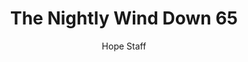 ---
image: /assets/img/nwd/65_nwd_psalm_62_1_niv.png
title: The Nightly Wind Down 65
number: 65
categories:
  - The Nightly Wind Down
author: Hope Staff
notes: The Nightly Wind Down 65
embed: >-
  EMBED_GOES_HERE
transcript: >-
  SOME LINES OF TEXT START HERE
---